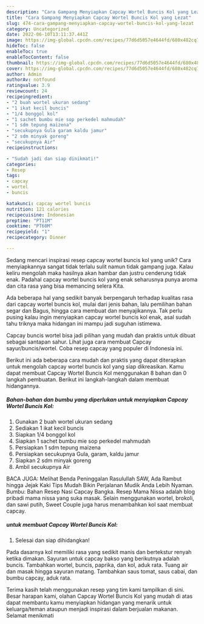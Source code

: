 ```yaml
---
description: "Cara Gampang Menyiapkan Capcay Wortel Buncis Kol yang Lezat"
title: "Cara Gampang Menyiapkan Capcay Wortel Buncis Kol yang Lezat"
slug: 474-cara-gampang-menyiapkan-capcay-wortel-buncis-kol-yang-lezat
category: Uncategorized
date: 2022-06-10T13:11:37.441Z
image: https://img-global.cpcdn.com/recipes/77d6d5057e4644fd/680x482cq70/capcay-wortel-buncis-kol-foto-resep-utama.jpg
hideToc: false
enableToc: true
enableTocContent: false
thumbnail: https://img-global.cpcdn.com/recipes/77d6d5057e4644fd/680x482cq70/capcay-wortel-buncis-kol-foto-resep-utama.jpg
cover: https://img-global.cpcdn.com/recipes/77d6d5057e4644fd/680x482cq70/capcay-wortel-buncis-kol-foto-resep-utama.jpg
author: Admin
authorAv: notfound
ratingvalue: 3.9
reviewcount: 24
recipeingredient:
- "2 buah wortel ukuran sedang"
- "1 ikat kecil buncis"
- "1/4 bonggol kol"
- "1 sachet bumbu mie sop perkedel mahmudah"
- "1 sdm tepung maizena"
- "secukupnya Gula garam kaldu jamur"
- "2 sdm minyak goreng"
- "secukupnya Air"
recipeinstructions:

- "Sudah jadi dan siap dinikmati!"
categories:
- Resep
tags:
- capcay
- wortel
- buncis

katakunci: capcay wortel buncis 
nutrition: 121 calories
recipecuisine: Indonesian
preptime: "PT11M"
cooktime: "PT60M"
recipeyield: "1"
recipecategory: Dinner

---
```





Sedang mencari inspirasi resep capcay wortel buncis kol yang unik? Cara menyiapkannya sangat tidak terlalu sulit namun tidak gampang juga. Kalau keliru mengolah maka hasilnya akan hambar dan justru cenderung tidak enak. Padahal capcay wortel buncis kol yang enak seharusnya punya aroma dan cita rasa yang bisa memancing selera Kita.





Ada beberapa hal yang sedikit banyak berpengaruh terhadap kualitas rasa dari capcay wortel buncis kol, mulai dari jenis bahan, lalu pemilihan bahan segar dan Bagus, hingga cara membuat dan menyajikannya. Tak perlu pusing kalau ingin menyiapkan capcay wortel buncis kol enak,      asal sudah tahu triknya maka hidangan ini mampu jadi suguhan istimewa.














Capcay buncis wortel bisa jadi pilihan yang mudah dan praktis untuk dibuat sebagai santapan sahur. Lihat juga cara membuat Capcay sayur/buncis/wortel. Coba resep capcay yang populer di Indonesia ini.






Berikut ini ada beberapa cara mudah dan praktis yang dapat diterapkan untuk mengolah capcay wortel buncis kol yang siap dikreasikan. Kamu dapat membuat Capcay Wortel Buncis Kol menggunakan 8 bahan dan 0 langkah pembuatan. Berikut ini langkah-langkah dalam membuat hidangannya.

<!--inarticleads1-->

##### Bahan-bahan dan bumbu yang diperlukan untuk menyiapkan Capcay Wortel Buncis Kol:

1. Gunakan 2 buah wortel ukuran sedang
1. Sediakan 1 ikat kecil buncis
1. Siapkan 1/4 bonggol kol
1. Siapkan 1 sachet bumbu mie sop perkedel mahmudah
1. Persiapkan 1 sdm tepung maizena
1. Persiapkan secukupnya Gula, garam, kaldu jamur
1. Siapkan 2 sdm minyak goreng
1. Ambil secukupnya Air


BACA JUGA: Melihat Benda Peninggalan Rasulullah SAW, Ada Rambut hingga Jejak Kaki Tips Mudah Bikin Perjalanan Mudik Anda Lebih Nyaman. Bumbu: Bahan Resep Nasi Capcay Bangka. Resep Mama Nissa adalah blog pribadi mama nissa yang suka masak. Selain menggunakan wortel, brokoli, dan sawi putih, Sweet Couple juga harus menambahkan kol saat membuat capcay. 

<!--inarticleads2-->

#####  untuk membuat Capcay Wortel Buncis Kol:


1. Selesai dan siap dihidangkan!

Pada dasarnya kol memiliki rasa yang sedikit manis dan bertekstur renyah ketika dimakan. Sayuran untuk capcay bakso yang berikutnya adalah buncis. Tambahkan wortel, buncis, paprika, dan kol, aduk rata. Tuang air dan masak hingga sayuran matang. Tambahkan saus tomat, saus cabai, dan bumbu capcay, aduk rata. 

Terima kasih telah menggunakan resep yang tim kami tampilkan di sini. Besar harapan kami, olahan Capcay Wortel Buncis Kol yang mudah di atas dapat membantu kamu menyiapkan hidangan yang menarik untuk keluarga/teman ataupun menjadi inspirasi dalam berjualan makanan. Selamat menikmati
